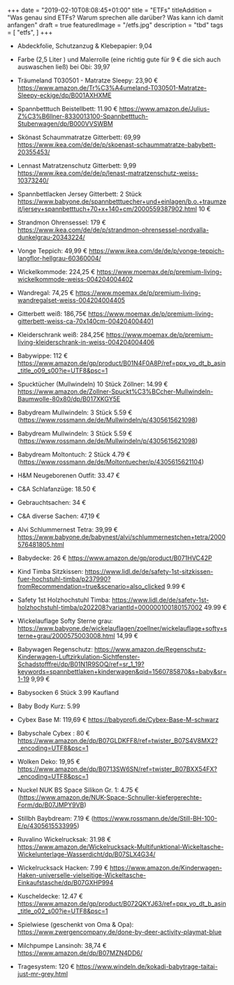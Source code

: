+++
date = "2019-02-10T08:08:45+01:00"
title = "ETFs"
titleAddition = "Was genau sind ETFs? Warum sprechen alle darüber? Was kann ich damit anfangen"
draft = true
featuredImage = "/etfs.jpg"
description = "tbd"
tags = [
    "etfs",
]
+++


- Abdeckfolie, Schutzanzug & Klebepapier: 9,04
- Farbe (2,5 Liter ) und Malerrolle (eine richtig gute für 9 € die sich auch auswaschen ließ) bei Obi: 39,97

- Träumeland T030501 - Matratze Sleepy: 23,90 € https://www.amazon.de/Tr%C3%A4umeland-T030501-Matratze-Sleepy-eckige/dp/B001AXHXME
- Spannbetttuch Beistellbett: 11.90 € https://www.amazon.de/Julius-Z%C3%B6llner-8330013100-Spannbetttuch-Stubenwagen/dp/B000VVSWBM

- Skönast Schaummatratze Gitterbett: 69,99 https://www.ikea.com/de/de/p/skoenast-schaummatratze-babybett-20355453/
- Lennast Matratzenschutz Gitterbett: 9,99 https://www.ikea.com/de/de/p/lenast-matratzenschutz-weiss-10373240/
- Spannbettlacken Jersey Gitterbett: 2 Stück https://www.babyone.de/spannbetttuecher+und+einlagen/b.o.+traumzeit/jersey+spannbetttuch+70+x+140+cm/2000559387902.html
  10 €

- Strandmon Ohrensessel: 179 € https://www.ikea.com/de/de/p/strandmon-ohrensessel-nordvalla-dunkelgrau-20343224/
- Vonge Teppich: 49,99 € https://www.ikea.com/de/de/p/vonge-teppich-langflor-hellgrau-60360004/

- Wickelkommode: 224,25 € https://www.moemax.de/p/premium-living-wickelkommode-weiss-004204004402
- Wandregal: 74,25 € https://www.moemax.de/p/premium-living-wandregalset-weiss-004204004405
- Gitterbett weiß: 186,75€ https://www.moemax.de/p/premium-living-gitterbett-weiss-ca-70x140cm-004204004401
- Kleiderschrank weiß: 284,25€ https://www.moemax.de/p/premium-living-kleiderschrank-in-weiss-004204004406
- Babywippe: 112 € https://www.amazon.de/gp/product/B01N4F0A8P/ref=ppx_yo_dt_b_asin_title_o09_s00?ie=UTF8&psc=1

- Spucktücher (Mullwindeln) 10 Stück Zöllner: 14.99 € https://www.amazon.de/Zollner-Spuckt%C3%BCcher-Mullwindeln-Baumwolle-80x80/dp/B017XKGY5E
- Babydream Mullwindeln: 3 Stück 5.59 € (https://www.rossmann.de/de/Mullwindeln/p/4305615621098)
- Babydream Mullwindeln: 3 Stück 5.59 € (https://www.rossmann.de/de/Mullwindeln/p/4305615621098)

- Babydream Moltontuch: 2 Stück 4.79 € (https://www.rossmann.de/de/Moltontuecher/p/4305615621104)

- H&M Neugeborenen Outfit: 33.47 €
- C&A Schlafanzüge: 18.50 €
- Gebrauchtsachen: 34 €

- C&A diverse Sachen: 47,19 €

- Alvi Schlummernest Tetra:  39,99 € https://www.babyone.de/babynest/alvi/schlummernestchen+tetra/2000576481805.html

- Babydecke: 26 € https://www.amazon.de/gp/product/B071HVC42P

- Kind Timba Sitzkissen: https://www.lidl.de/de/safety-1st-sitzkissen-fuer-hochstuhl-timba/p237990?fromRecommendation=true&scenario=also_clicked
  9.99 €

- Safety 1st Holzhochstuhl Timba: https://www.lidl.de/de/safety-1st-holzhochstuhl-timba/p202208?variantId=000000100180157002
  49.99 €

-  Wickelauflage Softy Sterne grau: https://www.babyone.de/wickelauflagen/zoellner/wickelauflage+softy+sterne+grau/2000575003008.html
  14,99 €

- Babywagen Regenschutz: https://www.amazon.de/Regenschutz-Kinderwagen-Luftzirkulation-Sichtfenster-Schadstofffrei/dp/B01N1R9SOQ/ref=sr_1_19?keywords=spannbettlaken+kinderwagen&qid=1560785870&s=baby&sr=1-19
  9,99 €

- Babysocken 6 Stück 3.99 Kaufland
- Baby Body Kurz: 5.99

- Cybex Base M: 119,69 € https://babyprofi.de/Cybex-Base-M-schwarz
- Babyschale Cybex : 80 € https://www.amazon.de/dp/B07GLDKFF8/ref=twister_B07S4V8MX2?_encoding=UTF8&psc=1

- Wolken Deko: 19,95 € https://www.amazon.de/dp/B0713SW6SN/ref=twister_B07BXX54FX?_encoding=UTF8&psc=1

- Nuckel NUK BS Space Silikon Gr. 1: 4.75 € (https://www.amazon.de/NUK-Space-Schnuller-kiefergerechte-Form/dp/B07JMPY9VB)

- Stillbh Baybdream: 7.19 € (https://www.rossmann.de/de/Still-BH-100-E/p/4305615533995)

- Ruvalino Wickelrucksak: 31.98 € https://www.amazon.de/Wickelrucksack-Multifunktional-Wickeltasche-Wickelunterlage-Wasserdicht/dp/B07SLX4G34/
- Wickelrucksack Hacken: 7.99 € https://www.amazon.de/Kinderwagen-Haken-universelle-vielseitige-Wickeltasche-Einkaufstasche/dp/B07GXHP994

- Kuscheldecke: 12.47 € https://www.amazon.de/gp/product/B072QKYJ63/ref=ppx_yo_dt_b_asin_title_o02_s00?ie=UTF8&psc=1

- Spielwiese (geschenkt von Oma & Opa): https://www.zwergencompany.de/done-by-deer-activity-playmat-blue

- Milchpumpe Lansinoh: 38,74 € https://www.amazon.de/dp/B07MZN4DD6/

- Tragesystem: 120 € https://www.windeln.de/kokadi-babytrage-taitai-just-mr-grey.html


